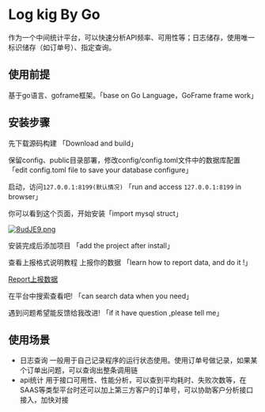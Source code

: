 # Log kig By Go

作为一个中间统计平台，可以快速分析API频率、可用性等；日志储存，使用唯一标识储存（如订单号）、指定查询。

## 使用前提

基于go语言、goframe框架。「base on Go Language，GoFrame frame work」

## 安装步骤

先下载源码构建 「Download and build」

保留config、public目录部署，修改config/config.toml文件中的数据库配置「edit config.toml file to save your database configure」

启动，访问`127.0.0.1:8199(默认情况)`  「run and access `127.0.0.1:8199` in browser」

你可以看到这个页面，开始安装「import mysql struct」

[![8udJE9.png](https://s1.ax1x.com/2020/03/13/8udJE9.png)](https://imgchr.com/i/8udJE9)

安装完成后添加项目 「add the project after install」

查看上报格式说明教程 上报你的数据 「learn how to report data, and do it !」

[Report上报数据](./document/reportData.md)

在平台中搜索查看吧! 「can search data when you need」

遇到问题希望能反馈给我改进! 「if it have question ,please tell me」

## 使用场景

- 日志查询 一般用于自己记录程序的运行状态使用。使用订单号做记录，如果某个订单出问题，可以查询出整条调用链
- api统计  用于接口可用性、性能分析，可以查到平均耗时、失败次数等，在SAAS等类型平台时还可以加上第三方客户的订单号，可以协助客户分析接口接入，加快对接